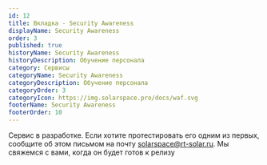 ```yaml
---
id: 12
title: Вкладка - Security Awareness
displayName: Security Awareness
order: 3
published: true
historyName: Security Awareness
historyDescription: Обучение персонала
category: Сервисы
categoryName: Security Awareness
categoryDescription: Обучение персонала
categoryOrder: 3
categoryIcon: https://img.solarspace.pro/docs/waf.svg
footerName: Security Awareness
footerOrder: 10
---
```


Сервис в разработке. Если хотите протестировать его одним из первых, сообщите об этом письмом на почту solarspace@rt-solar.ru. Мы свяжемся с вами, когда он будет готов к релизу